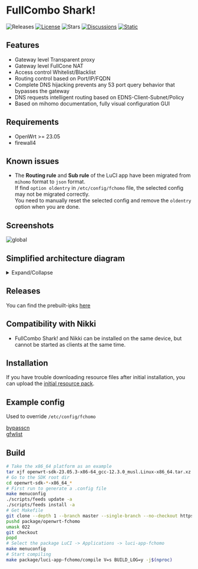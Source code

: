 # FullCombo Shark!

![Releases](https://img.shields.io/badge/dynamic/json?url=https%3A%2F%2Ffantastic-packages.github.io%2Freleases%2F24.10%2Fpackages%2Fx86_64%2Fluci%2Findex.json&query=%24.packages.luci-app-fchomo&label=releases&style=flat-square&color=73eba0)
[![License](https://img.shields.io/github/license/fcshark-org/openwrt-fchomo?style=flat-square)](./LICENSE)
![Stars](https://img.shields.io/github/stars/fcshark-org/openwrt-fchomo?style=flat-square&color=ea4aaa)
[![Discussions](https://img.shields.io/github/discussions/fcshark-org/openwrt-fchomo?style=flat-square)](https://github.com/fcshark-org/openwrt-fchomo/discussions)
[![Static](https://img.shields.io/badge/chat-on%20Telegram-blue?style=flat-square)](https://t.me/fc_shark)
<!-- ![Codesize](https://img.shields.io/github/languages/code-size/fcshark-org/openwrt-fchomo?style=flat-square) -->

## Features

- Gateway level Transparent proxy
- Gateway level FullCone NAT
- Access control Whitelist/Blacklist
- Routing control based on Port/IP/FQDN
- Complete DNS hijacking prevents any 53 port query behavior that bypasses the gateway
- DNS requests intelligent routing based on EDNS-Client-Subnet/Policy
- Based on mihomo documentation, fully visual configuration GUI

## Requirements

- OpenWrt >= 23.05
- firewall4

## Known issues

- The **Routing rule** and **Sub rule** of the LuCI app have been migrated from `mihomo` format to `json` format.\
  If find `option oldentry` in `/etc/config/fchomo` file, the selected config may not be migrated correctly.\
  You need to manually reset the selected config and remove the `oldentry` option when you are done.

## Screenshots

![global](assets/img/global.png "global")

## Simplified architecture diagram

<details><summary>Expand/Collapse</summary>

``` mermaid
flowchart TD
  subgraph Firewall
    direction TB
    subgraph fw_inpot[Input]; rawin[Raw traffic]; end
    subgraph fw_outpot[Output]; lo; direct[Direct]; mihomoin[Mihomo in]; end
    rawin --firewall--> flow{Subnet/Local traffic ?}
    flow --Subnet--> acl_listen
    flow --Local--> proxy_router{Proxy routerself ?}
      proxy_router --Yes--> acl_dst
      proxy_router --No --> direct
    subgraph acl[Access Control]
      direction TB
      acl_listen{Src-interface filter} --> dns_hijack
      acl_listen --> direct
      dns_hijack{dport is 53 ?} --Redirect to dnsmasq--> lo
      dns_hijack --No --> acl_src
      acl_src{Src-address filter} --> acl_dst
      acl_src --> direct
      acl_dst{Dst-address filter} --> acl_dport
      acl_dst --> direct
      acl_dport{Dst-port filter
Always redirect port 53} --> mihomoin
      acl_dport --> direct
    end
  end
  subgraph DNS
    direction TB
    subgraph dns_inpot[Input]; dnsreq[Any DNS request to **local:53**]; end
    subgraph dns_outpot[Output]; mihomodns[Minomo DNS]; otherdns[Other DNS]; end
    dnsreq <--> dnsmasq[DNSmasq]
    dnsmasq <--Upstearm--> mihomodns
    dnsmasq <--Upstearm--> otherdns
    dnsmasq-full --Set ipset--> e[NFTables direct/proxy/cn/gfw ipset]
  end
```
</details>

## Releases

You can find the prebuilt-ipks [here](https://fantastic-packages.github.io/packages/)

## Compatibility with Nikki

- FullCombo Shark! and Nikki can be installed on the same device, but cannot be started as clients at the same time.

## Installation

If you have trouble downloading resource files after initial installation, you can upload the [initial resource pack][].

## Example config

Used to override `/etc/config/fchomo`

[bypasscn](./luci-app-fchomo/docs/example/bypasscn.config)</br>
[gfwlist](./luci-app-fchomo/docs/example/gfwlist.config)

## Build

``` bash
# Take the x86_64 platform as an example
tar xjf openwrt-sdk-23.05.3-x86-64_gcc-12.3.0_musl.Linux-x86_64.tar.xz
# Go to the SDK root dir
cd openwrt-sdk-*-x86_64_*
# First run to generate a .config file
make menuconfig
./scripts/feeds update -a
./scripts/feeds install -a
# Get Makefile
git clone --depth 1 --branch master --single-branch --no-checkout https://github.com/fcshark-org/openwrt-fchomo.git package/openwrt-fchomo
pushd package/openwrt-fchomo
umask 022
git checkout
popd
# Select the package LuCI -> Applications -> luci-app-fchomo
make menuconfig
# Start compiling
make package/luci-app-fchomo/compile V=s BUILD_LOG=y -j$(nproc)
```

[initial resource pack]: https://github.com/fcshark-org/openwrt-fchomo/raw/refs/heads/initialpack/initial.tgz
